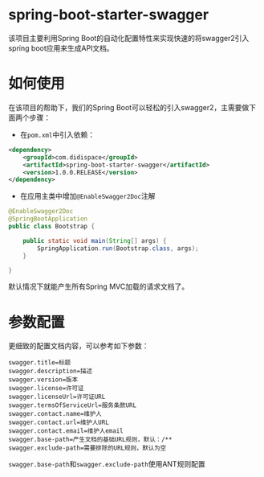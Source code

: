 # spring-boot-starter-swagger

该项目主要利用Spring Boot的自动化配置特性来实现快速的将swagger2引入spring boot应用来生成API文档。

# 如何使用

在该项目的帮助下，我们的Spring Boot可以轻松的引入swagger2，主需要做下面两个步骤：

- 在`pom.xml`中引入依赖：

```xml
<dependency>
	<groupId>com.didispace</groupId>
	<artifactId>spring-boot-starter-swagger</artifactId>
	<version>1.0.0.RELEASE</version>
</dependency>
```

- 在应用主类中增加`@EnableSwagger2Doc`注解

```java
@EnableSwagger2Doc
@SpringBootApplication
public class Bootstrap {

    public static void main(String[] args) {
        SpringApplication.run(Bootstrap.class, args);
    }

}
```

默认情况下就能产生所有Spring MVC加载的请求文档了。

# 参数配置

更细致的配置文档内容，可以参考如下参数：

```properties
swagger.title=标题
swagger.description=描述
swagger.version=版本
swagger.license=许可证
swagger.licenseUrl=许可证URL
swagger.termsOfServiceUrl=服务条款URL
swagger.contact.name=维护人
swagger.contact.url=维护人URL
swagger.contact.email=维护人email
swagger.base-path=产生文档的基础URL规则，默认：/**
swagger.exclude-path=需要排除的URL规则，默认为空
```

`swagger.base-path`和`swagger.exclude-path`使用ANT规则配置